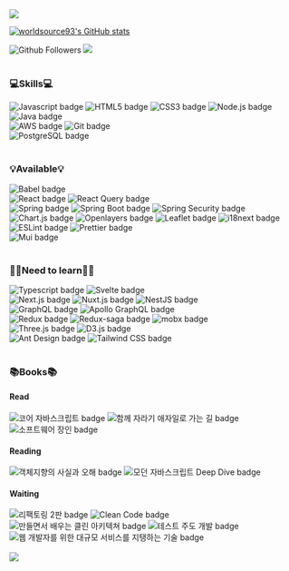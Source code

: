 <img src="https://capsule-render.vercel.app/api?type=waving&color=74d2e7&height=250&section=header&text=root:enterance&fontColor=ffffff&fontSize=40" />

[![worldsource93's GitHub stats](https://github-readme-stats.vercel.app/api?username=worldsource93)](https://github.com/anuraghazra/github-readme-stats)

<div>
  <img src="https://img.shields.io/github/followers/worldsource93?style=social" alt="Github Followers" />
  <a href="https://hits.seeyoufarm.com"><img src="https://hits.seeyoufarm.com/api/count/incr/badge.svg?url=https%3A%2F%2Fgithub.com%2Fworldsource93&count_bg=%2379C83D&title_bg=%23555555&icon=&icon_color=%23E7E7E7&title=hits&edge_flat=false"/></a>
</div>

<br />

### 💻Skills💻

<div>
  <img src="https://img.shields.io/badge/Javascript-yellow?style=flat-square&logo=JavaScript&logoColor=white" alt="Javascript badge" />
  <img src="https://img.shields.io/badge/HTML5-E34F26?style=flat-square&logo=HTML5&logoColor=white" alt="HTML5 badge" />
  <img src="https://img.shields.io/badge/CSS3-037ef3?style=flat-square&logo=CSS3&logoColor=white" alt="CSS3 badge" />
  <img src="https://img.shields.io/badge/Node.js-339933?style=flat-square&logo=Java&logoColor=white" alt="Node.js badge" />
  <img src="https://img.shields.io/badge/Java-007396?style=flat-square&logo=Java&logoColor=white" alt="Java badge" />
  <br/>
  <img src="https://img.shields.io/badge/AWS-232F3E?style=flat-square&logo=Amazon%20AWS&logoColor=white" alt="AWS badge" />
  <img src="https://img.shields.io/badge/Github-181717?style=flat-square&logo=Github&logoColor=white" alt="Git badge" />
  <br/>
  <img src="https://img.shields.io/badge/PostgreSQL-4169E1?style=flat-square&logo=PostgreSQL&logoColor=white" alt="PostgreSQL badge" />
</div>

<br />

### 💡Available💡
<div>
  <img src="https://img.shields.io/badge/Babel-F9DC3E?style=flat-square&logo=Babel&logoColor=white" alt="Babel badge" />
  <br />
  <img src="https://img.shields.io/badge/React-61DAFB?style=flat-square&logo=React&logoColor=white" alt="React badge" />
  <img src="https://img.shields.io/badge/React Query-FF4154?style=flat-square&logo=React Query&logoColor=white" alt="React Query badge" />
  <br/>
  <img src="https://img.shields.io/badge/Spring-6DB33F?style=flat-square&logo=Spring&logoColor=white" alt="Spring badge" />
  <img src="https://img.shields.io/badge/Spring Boot-6DB33F?style=flat-square&logo=Spring Boot&logoColor=white" alt="Spring Boot badge" />
  <img src="https://img.shields.io/badge/Spring Security-6DB33F?style=flat-square&logo=Spring Security&logoColor=white" alt="Spring Security badge" />
  <br />
  <img src="https://img.shields.io/badge/Chart.js-FF6384?style=flat-square&logo=Chart.js&logoColor=white" alt="Chart.js badge" />
  <img src="https://img.shields.io/badge/Openlayers-1F6B75?style=flat-square&logo=Openlayers&logoColor=white" alt="Openlayers badge" />
  <img src="https://img.shields.io/badge/Leaflet-199900?style=flat-square&logo=Leaflet&logoColor=white" alt="Leaflet badge" />
  <img src="https://img.shields.io/badge/i18next-26A69A?style=flat-square&logo=i18next&logoColor=white" alt="i18next badge" />
  <br />
  <img src="https://img.shields.io/badge/ESLint-4B32C3?style=flat-square&logo=ESLint&logoColor=white" alt="ESLint badge" />
  <img src="https://img.shields.io/badge/Prettier-F7B93E?style=flat-square&logo=Prettier&logoColor=white" alt="Prettier badge" />
  <br />
  <img src="https://img.shields.io/badge/Mui-007FFF?style=flat-square&logo=Mui&logoColor=white" alt="Mui badge" />
</div>

<br />

### 🏃‍♂️Need to learn🏃‍♂️

<div>
  <img src="https://img.shields.io/badge/Typescript-3178C6?style=flat-square&logo=Typescript&logoColor=white" alt="Typescript badge" />
  <img src="https://img.shields.io/badge/Svelte-FF3E00?style=flat-square&logo=Svelte&logoColor=white" alt="Svelte badge" />
  <br />
  <img src="https://img.shields.io/badge/Next.js-000000?style=flat-square&logo=Next.js&logoColor=white" alt="Next.js badge" />
  <img src="https://img.shields.io/badge/Nuxt.js-00DC82?style=flat-square&logo=Nuxt.js&logoColor=white" alt="Nuxt.js badge" />
  <img src="https://img.shields.io/badge/NestJS-E0234E?style=flat-square&logo=NestJS&logoColor=white" alt="NestJS badge" />
  <br />
  <img src="https://img.shields.io/badge/GraphQL-E10098?style=flat-square&logo=GraphQL&logoColor=white" alt="GraphQL badge" />
  <img src="https://img.shields.io/badge/Apollo GraphQL-311C87?style=flat-square&logo=Apollo GraphQL&logoColor=white" alt="Apollo GraphQL badge" />
  <br />
  <img src="https://img.shields.io/badge/Redux-764ABC?style=flat-square&logo=Redux&logoColor=white" alt="Redux badge" />
  <img src="https://img.shields.io/badge/Redux_saga-999999?style=flat-square&logo=Redux-saga&logoColor=white" alt="Redux-saga badge" />
  <img src="https://img.shields.io/badge/MobX-FF9955?style=flat-square&logo=MobX&logoColor=white" alt="mobx badge" />
  <br />
  <img src="https://img.shields.io/badge/Three.js-000000?style=flat-square&logo=Three.js&logoColor=white" alt="Three.js badge" />
  <img src="https://img.shields.io/badge/D3.js-F9A03C?style=flat-square&logo=D3.js&logoColor=white" alt="D3.js badge" />
  <br />
  <img src="https://img.shields.io/badge/Ant Design-0170FE?style=flat-square&logo=Ant Design&logoColor=white" alt="Ant Design badge" />
  <img src="https://img.shields.io/badge/Tailwind CSS-06B6D4?style=flat-square&logo=Tailwind CSS&logoColor=white" alt="Tailwind CSS badge" />
</div>

<br />

### 📚Books📚

#### Read
<div>
  <img src="https://img.shields.io/badge/코어 자바스크립트-f2f6fa?style=flat-square" alt="코어 자바스크립트 badge" />
  <img src="https://img.shields.io/badge/함께 자라기 애자일로 가는 길-f2f6fa?style=flat-square" alt="함께 자라기 애자일로 가는 길 badge" />
  <img src="https://img.shields.io/badge/소프트웨어 장인-f2f6fa?style=flat-square" alt="소프트웨어 장인 badge" />
</div>

#### Reading
<div>
  <img src="https://img.shields.io/badge/객체지향의 사실과 오해-f2f6fa?style=flat-square" alt="객체지향의 사실과 오해 badge" />
  <img src="https://img.shields.io/badge/모던 자바스크립트 Deep Dive-f2f6fa?style=flat-square" alt="모던 자바스크립트 Deep Dive badge" />
</div>

#### Waiting
<div>
  <img src="https://img.shields.io/badge/리팩토링 2판-f2f6fa?style=flat-square" alt="리팩토링 2판 badge" />
  <img src="https://img.shields.io/badge/Clean Code-f2f6fa?style=flat-square" alt="Clean Code badge" />
  <img src="https://img.shields.io/badge/만들면서 배우는 클린 아키텍쳐-f2f6fa?style=flat-square" alt="만들면서 배우는 클린 아키텍쳐 badge" />
  <img src="https://img.shields.io/badge/테스트 주도 개발-f2f6fa?style=flat-square" alt="테스트 주도 개발 badge" />
  <img src="https://img.shields.io/badge/웹 개발자를 위한 대규모 서비스를 지탱하는 기술-f2f6fa?style=flat-square" alt="웹 개발자를 위한 대규모 서비스를 지탱하는 기술 badge" />
</div>

<br />

<img src="https://capsule-render.vercel.app/api?type=soft&color=01cd74&height=150&section=footer&text=root:exit&fontColor=ffffff&fontSize=40&animation=twinkling" />
